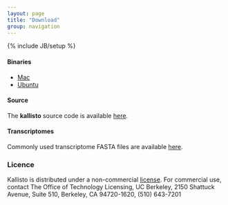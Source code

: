 ```yaml
---
layout: page
title: "Download"
group: navigation
---
```


{% include JB/setup %}

#### Binaries

- [Mac](https://github.com/pachterlab/kallisto/releases/download/v0.42/kallisto_mac_v0.42.tar.gz)
- [Ubuntu](https://github.com/pachterlab/kallisto/releases/download/v0.42/kallisto_ubuntu_v0.42.tar.gz)

#### Source

The __kallisto__ source code is available
[here](http://pachterlab.github.io/kallisto).

#### Transcriptomes

Commonly used transcriptome FASTA files are available [here](http://bio.math.berkeley.edu/kallisto/transcriptomes/).

### Licence

Kallisto is distributed under a non-commercial [license](license.html). For commercial use, contact The Office of Technology Licensing, UC Berkeley, 2150 Shattuck Avenue, Suite 510, Berkeley, CA 94720-1620, (510) 643-7201
